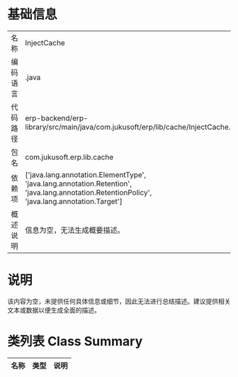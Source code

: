 # 基础信息

|      |      |
|------|------|
| 名称 | InjectCache |
| 编码语言 | .java |
| 代码路径 | erp-backend/erp-library/src/main/java/com.jukusoft/erp/lib/cache/InjectCache.java |
| 包名 | com.jukusoft.erp.lib.cache |
| 依赖项 | ['java.lang.annotation.ElementType', 'java.lang.annotation.Retention', 'java.lang.annotation.RetentionPolicy', 'java.lang.annotation.Target'] |
| 概述说明 | 信息为空，无法生成概要描述。 |

# 说明

该内容为空，未提供任何具体信息或细节，因此无法进行总结描述。建议提供相关文本或数据以便生成全面的描述。

# 类列表 Class Summary

| 名称   | 类型  | 说明 |
|-------|------|-------------|





